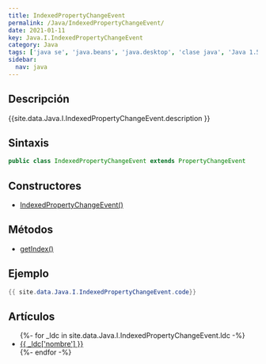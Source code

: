 ```yaml
---
title: IndexedPropertyChangeEvent
permalink: /Java/IndexedPropertyChangeEvent/
date: 2021-01-11
key: Java.I.IndexedPropertyChangeEvent
category: Java
tags: ['java se', 'java.beans', 'java.desktop', 'clase java', 'Java 1.5']
sidebar: 
  nav: java
---
```


## Descripción
{{site.data.Java.I.IndexedPropertyChangeEvent.description }}

## Sintaxis
~~~java
public class IndexedPropertyChangeEvent extends PropertyChangeEvent
~~~

## Constructores
* [IndexedPropertyChangeEvent()](/Java/IndexedPropertyChangeEvent/IndexedPropertyChangeEvent/)

## Métodos
* [getIndex()](/Java/IndexedPropertyChangeEvent/getIndex/)

## Ejemplo
~~~java
{{ site.data.Java.I.IndexedPropertyChangeEvent.code}}
~~~

## Artículos
<ul>
{%- for _ldc in site.data.Java.I.IndexedPropertyChangeEvent.ldc -%}
   <li>
       <a href="{{_ldc['url'] }}">{{ _ldc['nombre'] }}</a>
   </li>
{%- endfor -%}
</ul>

